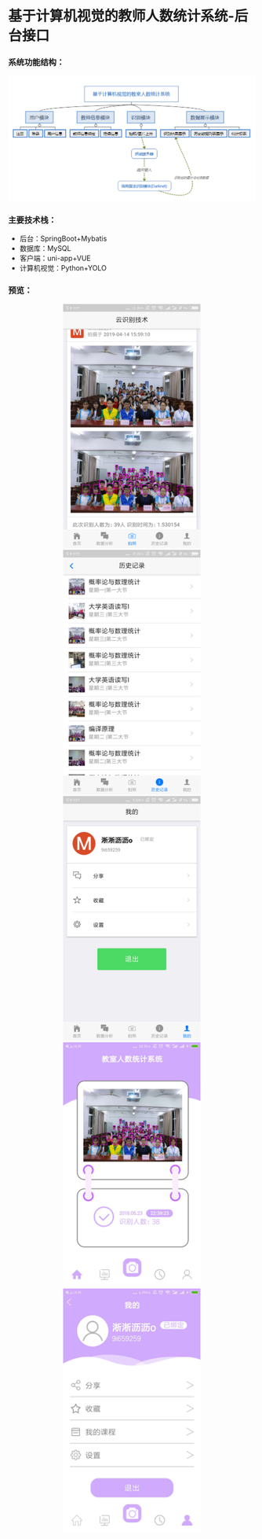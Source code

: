 # 基于计算机视觉的教师人数统计系统-后台接口

### 系统功能结构：
![image](https://github.com/Starix610/people-counting/blob/master/readme_images/pc-structure-chart.png)

### 主要技术栈：
+ 后台：SpringBoot+Mybatis
+ 数据库：MySQL
+ 客户端：uni-app+VUE
+ 计算机视觉：Python+YOLO

### 预览：
<div align="center">
<img src="https://github.com/Starix610/people-counting/raw/master/readme_images/index.png" alt="image" width="280px">
<img src="https://github.com/Starix610/people-counting/raw/master/readme_images/history.png" alt="image" width="280px">
<img src="https://github.com/Starix610/people-counting/raw/master/readme_images/me.png" alt="image" width="280px">
<img src="https://github.com/Starix610/people-counting/raw/master/readme_images/index2.jpg" alt=" image"width="280px">
<img src="https://github.com/Starix610/people-counting/raw/master/readme_images/me2.jpg" alt="image" width="280px">
</div
